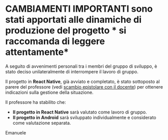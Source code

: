 # CAMBIAMENTI IMPORTANTI sono stati apportati alle dinamiche di produzione del progetto * si raccomanda di leggere attentamente*

A seguito di avvenimenti personali tra i membri del gruppo di sviluppo, è stato deciso unilateralmente di interrompere il lavoro di gruppo. 

Il progetto in **React Native**, già avviato e completato, è stato sottoposto al parere del professore (vedi [scambio epistolare con il docente](#)) per ottenere indicazioni sulla gestione della situazione. 

Il professore ha stabilito che:  
- **Il progetto in React Native** sarà valutato come lavoro di gruppo.  
- **Il progetto in Android** sarà sviluppato individualmente e considerato come valutazione separata.

Emanuele
